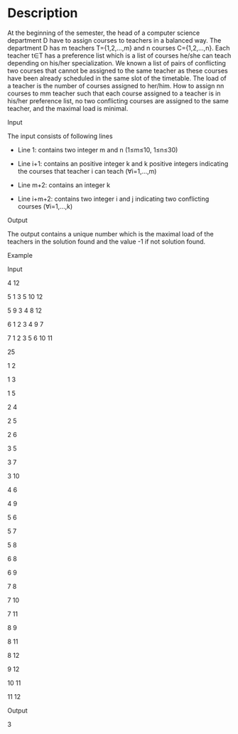 # Description

At the beginning of the semester, the head of a computer science department D have to assign courses to teachers in a balanced way. The department D has m teachers T={1,2,...,m} and n courses C={1,2,...,n}. Each teacher t∈T has a preference list which is a list of courses he/she can teach depending on his/her specialization. We known a list of pairs of conflicting two courses that cannot be assigned to the same teacher as these courses have been already scheduled in the same slot of the timetable. The load of a teacher is the number of courses assigned to her/him. How to assign nn courses to mm teacher such that each course assigned to a teacher is in his/her preference list, no two conflicting courses are assigned to the same teacher, and the maximal load is minimal.

Input

The input consists of following lines

- Line 1: contains two integer m and n (1≤m≤10, 1≤n≤30)

- Line i+1: contains an positive integer k and k positive integers indicating the courses that teacher i can teach (∀i=1,…,m)

- Line m+2: contains an integer k

- Line i+m+2: contains two integer i and j indicating two conflicting courses (∀i=1,…,k)

Output

The output contains a unique number which is the maximal load of 
the teachers in the solution found and the value -1 if not solution found.

Example

Input

4 12

5 1 3 5 10 12

5 9 3 4 8 12

6 1 2 3 4 9 7

7 1 2 3 5 6 10 11

25

1 2

1 3

1 5

2 4

2 5

2 6

3 5

3 7

3 10

4 6

4 9

5 6

5 7

5 8

6 8

6 9

7 8

7 10

7 11

8 9

8 11

8 12

9 12

10 11

11 12

Output

3